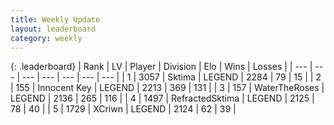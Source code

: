```yaml
---
title: Weekly Update
layout: leaderboard
category: weekly
---
```


{: .leaderboard}
| Rank | LV | Player | Division | Elo | Wins | Losses |
| --- | --- | --- | --- | --- | --- | --- |
| <span data-change="1">1</span> | 3057 | <span title="ID: 353063">Sktima</span> | LEGEND | <span data-change="110">2284</span> | <span data-change="45">79</span> | <span data-change="8">15</span> |
| <span data-change="-1">2</span> | 155 | <span title="ID: 773025">Innocent Key</span> | LEGEND | <span data-change="36">2213</span> | <span data-change="214">369</span> | <span data-change="58">131</span> |
| <span data-change="3">3</span> | 157 | <span title="ID: 773086">WaterTheRoses</span> | LEGEND | <span data-change="26">2136</span> | <span data-change="134">265</span> | <span data-change="59">116</span> |
| <span data-change="1">4</span> | 1497 | <span title="ID: 402846">RefractedSktima</span> | LEGEND | <span data-change="14">2125</span> | <span data-change="6">78</span> | <span data-change="3">40</span> |
| <span data-change="62">5</span> | 1729 | <span title="ID: 448883">XCriwn</span> | LEGEND | <span data-change="172">2124</span> | <span data-change="41">62</span> | <span data-change="20">39</span> |